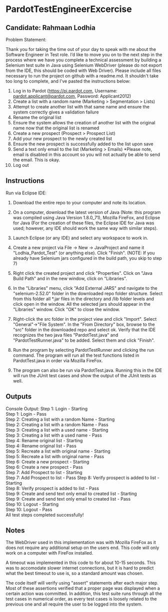 # PardotTestEngineerExcercise
## Candidate: Rahmaan Lodhia

Problem Statement: 

Thank you for taking the time out of your day to speak with me about the Software Engineer in Test role.  I’d like to move you on to the next step in the process where we have you complete a technical assessment by building a Selenium test suite in Java using Selenium WebDriver (please do not export from the IDE, this should be coded with Web Driver).  Please include all files necessary to run the project on github with a readme.md.  It shouldn't take too long to complete, and I've pasted the instructions below:

1. Log in to Pardot (https://pi.pardot.com, Username: pardot.applicant@pardot.com, Password: Applicant2012)
2. Create a list with a random name (Marketing > Segmentation > Lists)
3. Attempt to create another list with that same name and ensure the system correctly gives a validation failure
4. Rename the original list
5. Ensure the system allows the creation of another list with the original name now that the original list is renamed
6. Create a new prospect (Prospect > Prospect List)
7. Add your new prospect to the newly created list
8. Ensure the new prospect is successfully added to the list upon save
9. Send a text only email to the list (Marketing > Emails)  *Please note, email is disabled in this account so you will not actually be able to send the email.  This is okay.
10. Log out


## Instructions

Run via Eclipse IDE:

1. Download the entire repo to your computer and note its location.

2. On a computer, download the latest version of Java (Note: this program was compiled using Java Version 1.8.0_71), Mozilla FireFox, and Eclipse for Java (For the creation of these files, the Eclipse IDE for Java was used; however, any IDE should work the same way with similar steps).

3. Launch Eclipse (or any IDE) and select any workspace to work in.

4. Create a new project via File -> New -> JavaProject and name it "Lodhia_Pardot_Test" (or anything else).  Click "Finish". (NOTE: If you already have Selenium jars configured in the build path, you skip to step 7)

5. Right click the created project and click "Properties". Click on "Java Build Path" and in the new window, click on "Libraries".

6. In the "Libraries" menu, click "Add External JARS" and navigate to the "selenium-2.52.0" folder in the downloaded repo folder structure.  Select from this folder all *.jar files in the directory and /lib folder levels and click open in the window.  All the selected jars should appear in the "Libraries" window.  Click "OK" to close the window.

7. Right-click the src folder in the project view and click "Import".  Select "General"->"File System".  In the "From Directory" box, browse to the "src" folder in the downloaded repo and select ok.  Verify that the IDE recognizes the two java files "PardotTest.java" and "PardotTestRunner.java" to be added.  Select them and click "Finish".

8. Run the program by selecting PardotTestRunner and clicking the run command.  The program will run all the test functions listed in PardotTest.java in order via Mozilla FireFox.

9. The program can also be run via PardotTest.java.  Running this in the IDE will run the JUnit test cases and show the output of the JUnit tests as well.

## Outputs

Console Output:
Step 1: Login - Starting  
Step 1: Login - Pass  
Step 2: Creating a list with a random Name - Starting  
Step 2: Creating a list with a random Name - Pass  
Step 3: Creating a list with a used name - Starting  
Step 3: Creating a list with a used name - Pass  
Step 4: Rename original list - Starting  
Step 4: Rename original list - Pass  
Step 5: Recreate a list with original name - Starting  
Step 5: Recreate a list with original name - Pass  
Step 6: Create a new prospect - Starting  
Step 6: Create a new prospect - Pass  
Step 7: Add Prospect to list - Starting  
Step 7: Add Prospect to list - Pass 
Step 8: Verify prospect is added to list - Starting  
Step 8: Verify prospect is added to list - Pass  
Step 9: Create and send text only email to created list - Starting  
Step 9: Create and send text only email to created list - Pass  
Step 10: Logout - Starting  
Step 10: Logout - Pass  
All test steps completed successfully!  

## Notes

The WebDriver used in this implementation was with Mozilla FireFox as it does not require any additional setup on the users end.  This code will only work on a computer with FireFox installed.  

A timeout was implemented in this code to for about 10-15 seconds.  This was to accomodate slower internet connections, but it is hard to predict what the best timeout to use is, so a standard amount was chosen.

The code itself will verify using "assert" statements after each major step.  Most of these assertions verified that a proper page was displayed when a certain action was committed.  In addition, this test suite runs through all the test cases in numerical order, as every test cases is loosely related to the previous one and all require the user to be logged into the system.
